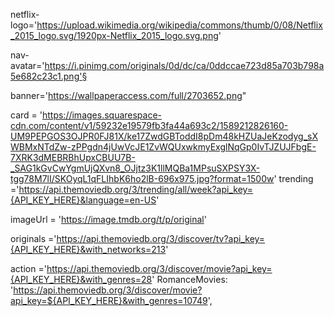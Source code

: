 netflix-logo='https://upload.wikimedia.org/wikipedia/commons/thumb/0/08/Netflix_2015_logo.svg/1920px-Netflix_2015_logo.svg.png'

nav-avatar='https://i.pinimg.com/originals/0d/dc/ca/0ddccae723d85a703b798a5e682c23c1.png'§


banner='https://wallpaperaccess.com/full/2703652.png"


card = 'https://images.squarespace-cdn.com/content/v1/59232e19579fb3fa44a693c2/1589212826160-UM9PEPGOS3OJPR0FJ81X/ke17ZwdGBToddI8pDm48kHZUaJeKzodyg_sXWBMxNTdZw-zPPgdn4jUwVcJE1ZvWQUxwkmyExglNqGp0IvTJZUJFbgE-7XRK3dMEBRBhUpxCBUU7B-_SAG1kGvCwYgmUjQXvn8_OJjtz3K1llMQBa1MPsuSXPSY3X-tgg78M7lI/SKOyqL1qFLIhbK6ho2lB-696x975.jpg?format=1500w'
trending ='https://api.themoviedb.org/3/trending/all/week?api_key={API_KEY_HERE}&language=en-US'


imageUrl = 'https://image.tmdb.org/t/p/original'


originals ='https://api.themoviedb.org/3/discover/tv?api_key={API_KEY_HERE}&with_networks=213'


action ='https://api.themoviedb.org/3/discover/movie?api_key={API_KEY_HERE}&with_genres=28'
RomanceMovies: 'https://api.themoviedb.org/3/discover/movie?api_key=${API_KEY_HERE}&with_genres=10749',

